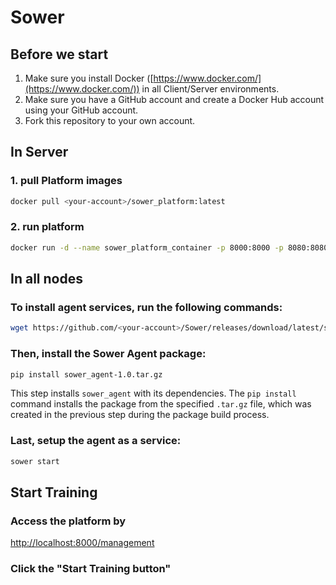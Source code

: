 # Sower

## Before we start
1. Make sure you install Docker ([https://www.docker.com/](https://www.docker.com/)) in all Client/Server environments.
2. Make sure you have a GitHub account and create a Docker Hub account using your GitHub account.
3. Fork this repository to your own account.

## In Server
### 1. pull Platform images
```bash
docker pull <your-account>/sower_platform:latest
```
### 2. run platform
```bash
docker run -d --name sower_platform_container -p 8000:8000 -p 8080:8080 <your-account>/sower_platform:latest
```

## In all nodes

### To install agent services, run the following commands:

```bash
wget https://github.com/<your-account>/Sower/releases/download/latest/sower_agent-1.0.tar.gz
```

### Then, install the Sower Agent package:

```bash
pip install sower_agent-1.0.tar.gz
```

This step installs `sower_agent` with its dependencies. The `pip install` command installs the package from the specified `.tar.gz` file, which was created in the previous step during the package build process.


### Last, setup the agent as a service:

```bash
sower start
```

## Start Training
### Access the platform by
<http://localhost:8000/management>

### Click the "Start Training button"
